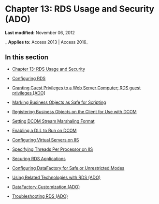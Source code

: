 
# Chapter 13: RDS Usage and Security (ADO)

 **Last modified:** November 06, 2012

 _ **Applies to:** Access 2013 | Access 2016_

## In this section


- [Chapter 13: RDS Usage and Security](78add8bb-f01a-2efb-33f0-430deebefe8f.md)
    
- [Configuring RDS](afd76de4-337b-5f6c-7d3e-af019802441d.md)
    
- [Granting Guest Privileges to a Web Server Computer; RDS guest privileges [ADO]](4ec9c05b-36f6-de22-b848-0cb8573f9dd1.md)
    
- [Marking Business Objects as Safe for Scripting](8ee49aec-672d-96f7-baa6-9261317a4d90.md)
    
- [Registering Business Objects on the Client for Use with DCOM](f98c419f-a8c0-b087-bb98-ab760154e99b.md)
    
- [Setting DCOM Stream Marshaling Format](5f75fc59-a9f8-6686-07f9-de292e4da787.md)
    
- [Enabling a DLL to Run on DCOM](b405f767-91f0-c869-d34e-7a953de49106.md)
    
- [Configuring Virtual Servers on IIS](0a8057a2-c90b-d0b5-21c8-5343e80708ce.md)
    
- [Specifying Threads Per Processor on IIS](12889d7b-5415-8077-2ca0-1c3a96fb89ec.md)
    
- [Securing RDS Applications](15f41cbb-d6e0-aca8-9c3a-97516d82c302.md)
    
- [Configuring DataFactory for Safe or Unrestricted Modes](1516068f-1b02-3236-f6a9-9fdeff098e52.md)
    
- [Using Related Technologies with RDS (ADO)](8173230f-8b95-4c4e-a3db-e2002d694753.md)
    
- [DataFactory Customization (ADO)](35e92934-f7e7-4cd3-ae88-474c927daf68.md)
    
- [Troubleshooting RDS (ADO)](c93d4084-d02b-49c5-8907-7a186f4b3224.md)
    
